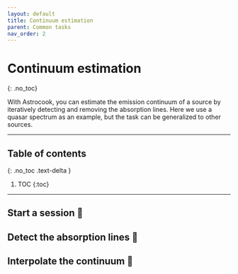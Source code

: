 ```yaml
---
layout: default
title: Continuum estimation
parent: Common tasks
nav_order: 2
---
```


# Continuum estimation
{: .no_toc}

With Astrocook, you can estimate the emission continuum of a source by iteratively detecting and removing the absorption lines. Here we use a quasar spectrum as an example, but the task can be generalized to other sources.

---
## Table of contents
{: .no_toc .text-delta }

1. TOC
{:toc}
---

## Start a session 🚧

## Detect the absorption lines 🚧

## Interpolate the continuum 🚧
